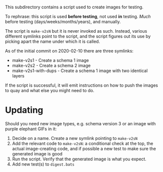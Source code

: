This subdirectory contains a script used to create images for testing.

To rephrase: this script is used **before testing**, not used **in** testing.
_Much_ before testing (days/weeks/months/years), and manually.

The script is `make-v2sN` but it is never invoked as such. Instead,
various different symlinks point to the script, and the script
figures out its use by picking apart the name under which it is called.

As of the initial commit on 2020-02-10 there are three symlinks:

* make-v2s1 - Create a schema 1 image
* make-v2s2 - Create a schema 2 image
* make-v2s1-with-dups - Create a schema 1 image with two identical layers

If the script is successful, it will emit instructions on how to
push the images to quay and what else you might need to do.

Updating
========

Should you need new image types, e.g. schema version 3 or an image
with purple elephant GIFs in it:

1. Decide on a name. Create a new symlink pointing to `make-v2sN`
1. Add the relevant code to `make-v2sN`: a conditional check at the top, the actual image-creating code, and if possible a new test to make sure the generated image is good
1. Run the script. Verify that the generated image is what you expect.
1. Add new test(s) to `digest.bats`
